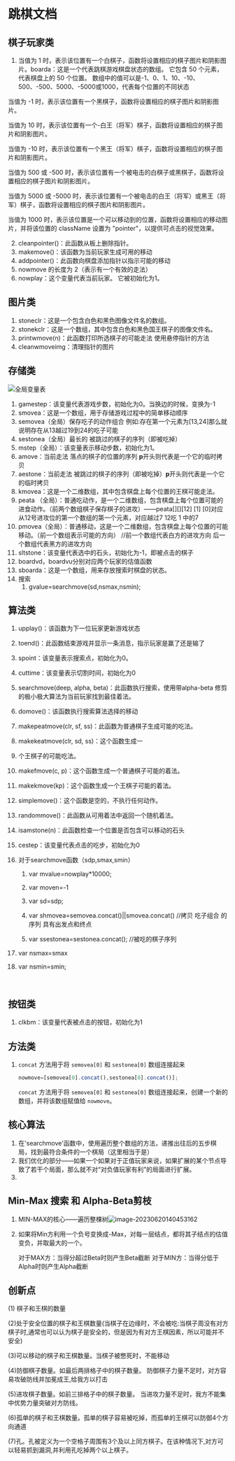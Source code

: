 # 跳棋文档



## 棋子玩家类



1. 
   当值为 1 时，表示该位置有一个白棋子，函数将设置相应的棋子图片和阴影图片。boarda：这是一个代表跳棋游戏棋盘状态的数组。 它包含 50 个元素，代表棋盘上的 50 个位置。 数组中的值可以是-1、0、1、10、-10、500、-500、5000、-5000或1000，代表每个位置的不同状态

当值为 -1 时，表示该位置有一个黑棋子，函数将设置相应的棋子图片和阴影图片。

当值为 10 时，表示该位置有一个-白王（将军）棋子，函数将设置相应的棋子图片和阴影图片。

当值为 -10 时，表示该位置有一个黑王（将军）棋子，函数将设置相应的棋子图片和阴影图片。

当值为 500 或 -500 时，表示该位置有一个被电击的白棋子或黑棋子，函数将设置相应的棋子图片和阴影图片。

当值为 5000 或 -5000 时，表示该位置有一个被电击的白王（将军）或黑王（将军）棋子，函数将设置相应的棋子图片和阴影图片。

当值为 1000 时，表示该位置是一个可以移动到的位置，函数将设置相应的移动图片，并将该位置的 className 设置为 "pointer"，以提供可点击的视觉效果。

2. cleanpointer()：此函数从板上删除指针。
3. makemove()：该函数为当前玩家生成可用的移动
4. addpointer()：此函数向棋盘添加指针以指示可能的移动
5. nowmove 的长度为 2（表示有一个有效的走法）
6. nowplay：这个变量代表当前玩家。 它被初始化为1。

## 图片类

1. stoneclr：这是一个包含白色和黑色图像文件名的数组。
4. stonekclr：这是一个数组，其中包含白色和黑色国王棋子的图像文件名。
3. printwmove(n)：此函数打印所选棋子的可能走法
   使用悬停指针的方法
4. cleanwmoveimg：清理指针的图片

## 存储类

![全局变量表](B:\YueGuang_Draughts\文档图片\image-20230616220315553.png)

1. gamestep：该变量代表游戏步数，初始化为0。当换边的时候，变换为-1
2. smovea：这是一个数组，用于存储游戏过程中的简单移动顺序
3. semovea（全局）保存吃子的动作组合 例如:存在第一个元素为[13,24]那么就说明存在从13越过19到24的吃子可能
4. sestonea（全局）最长的 被跳过的棋子的序列（即被吃掉）
5. mstep（全局）：该变量表示移动步数，初始化为1。
6. amove：当前走法 落点的棋子的位置的序列 **p**开头则代表是一个它的临时拷贝
7. aestone：当前走法 被跳过的棋子的序列（即被吃掉）**p**开头则代表是一个它的临时拷贝
8. kmovea：这是一个二维数组，其中包含棋盘上每个位置的王棋可能走法。
9. peata （全局）：普通吃动作，是一个二维数组，包含棋盘上每个位置可能的进食动作。（前两个数组棋子保存棋子的进攻）——peata[][][12] [1] [0]对应从12号进攻位的第一个数组的第一个元素，对应越过7  12吃 1 中的7
10. pmovea（全局）：普通移动，这是一个二维数组，包含棋盘上每个位置的可能移动。（前一个数组表示可能的方向）
    //前一个数组代表白方的进攻方向 后一个数组代表黑方的进攻方向
11. sltstone：该变量代表选中的石头，初始化为-1，即被点击的棋子
12. boardvd，boardvu分别对应两个玩家的估值函数
13.  sboarda：这是一个数组，用来存放搜索时棋盘的状态。
14. 搜索
    1. gvalue=searchmove(sd,nsmax,nsmin);

## 算法类

1. upplay()：该函数为下一位玩家更新游戏状态

2. toend()：此函数结束游戏并显示一条消息，指示玩家是赢了还是输了

3. spoint：该变量表示搜索点，初始化为0。

4. cuttime：该变量表示切割时间，初始化为0

5. searchmove(deep, alpha, beta)：此函数执行搜索，使用带alpha-beta 修剪的极小极大算法为当前玩家找到最佳着法。

6. domove()：该函数执行搜索算法选择的移动

7. makepeatmove(clr, sf, ss)：此函数为普通棋子生成可能的吃法。

8. makekeatmove(clr, sd, ss)：这个函数生成一

9. 个王棋子的可能吃法。

10. makefmove(c, p)：这个函数生成一个普通棋子可能的着法。

11. makekmove(kp)：这个函数生成一个王棋子可能的着法。

12. simplemove()：这个函数是空的，不执行任何动作。

13. randommove()：此函数从可用着法中返回一个随机着法。

14. isamstone(n)：此函数检查一个位置是否包含可以移动的石头

16. cestep：该变量代表点击的吃步，初始化为0

17. 对于searchmove函数（sdp,smax,smin）

    1. var mvalue=nowplay*10000;
    2. var moven=-1

    3. var sd=sdp;

    4. var shmovea=semovea.concat()||smovea.concat()
        //拷贝 吃子组合 的序列 具有出发点和终点

    5. var ssestonea=sestonea.concat(); 
    //被吃的棋子序列 
    
6. var nsmax=smax
   
7. var nsmin=smin;
   
   
   
   ​    

## 按钮类

1. clkbm：该变量代表被点击的按钮，初始化为1

## 方法类

1. `concat` 方法用于将 `semovea[0]` 和 `sestonea[0]` 数组连接起来

   ```javascript
   nowmove=[semovea[0].concat(),sestonea[0].concat()];
   ```

   `concat` 方法用于将 `semovea[0]` 和 `sestonea[0]` 数组连接起来，创建一个新的数组，并将该数组赋值给 `nowmove`。
   
   

## 核心算法

1. 在'searchmove'函数中，使用遍历整个数组的方法，递推出往后的五步棋局，找到最符合条件的一个棋局（这里相当于是）
2. 我们优化的部分——如果一个如果对于正值玩家来说，如果扩展的某个节点导致了若干个局面，那么就不对“对负值玩家有利”的局面进行扩展。
3. 

## Min-Max 搜索 和 Alpha-Beta剪枝

1. MIN-MAX的核心——遍历整棵树![image-20230620140453162](B:\YueGuang_Draughts\文档图片\image-20230620140453162.png)

2. 如果将Min方利用一个负号变换成-Max，对每一层结点，都将其子结点的估值变负，并取最大的一个。

   对于MAX方：当得分超过Beta时则产生Beta截断
   对于MIN方：当得分低于Alpha时则产生Alpha截断

## 创新点

(1) 棋子和王棋的数量

(2)处于安全位置的棋子和王棋数量(当棋子在边缘时，不会被吃:当棋子周没有对方棋子时,通常也可以认为棋子是安全的，但是因为有对方王棋因素，所以可能并不安全)

(3)可以移动的棋子和王棋数量。当棋子被憋死时，不能移动

(4)防御棋子数量。如最后两排格子中的棋子数量。 防御棋子力量不足时，对方容易攻破防线并加冕成王,给我方以打击

(5)进攻棋子数量。如前三排格子中的棋子数量。 当进攻力量不足时，我方不能集中优势力量突破对方防线。

(6)孤单的棋子和王棋数量。孤单的棋子容易被吃掉，而孤单的王棋可以防御4个方向通道

(7)孔。孔被定义为一个空格子周围有3个及以上同方棋子。在该种情况下,对方可以轻易抓到漏洞,并利用孔吃掉两个以上棋子。
